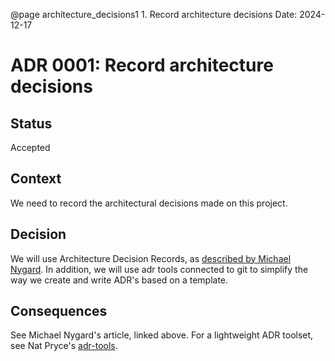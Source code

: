 @page architecture_decisions1 1. Record architecture decisions
Date: 2024-12-17

# ADR 0001: Record architecture decisions

## Status
Accepted

## Context
We need to record the architectural decisions made on this project.

## Decision
We will use Architecture Decision Records, as [described by Michael Nygard](http://thinkrelevance.com/blog/2011/11/15/documenting-architecture-decisions). In addition, we will use adr tools connected to git to simplify the way we create and write ADR's based on a template. 

## Consequences
See Michael Nygard's article, linked above. For a lightweight ADR toolset, see Nat Pryce's [adr-tools](https://github.com/npryce/adr-tools).
